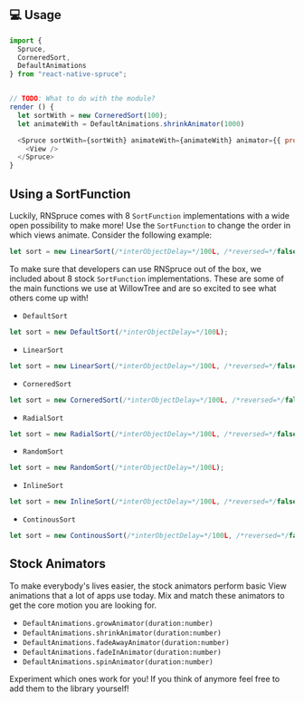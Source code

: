## 💻 Usage

```javascript
import {
  Spruce,
  CorneredSort,
  DefaultAnimations
} from "react-native-spruce";


// TODO: What to do with the module?
render () {
  let sortWith = new CorneredSort(100);
  let animateWith = DefaultAnimations.shrinkAnimator(1000)

  <Spruce sortWith={sortWith} animateWith={animateWith} animator={{ propertyName: "translationX", values: [5000, 0], duration: 800 }}>
    <View />
  </Spruce>
}
```

## Using a SortFunction

Luckily, RNSpruce comes with 8 `SortFunction` implementations with a wide open possibility to make more! Use the `SortFunction` to change the order in which views animate. Consider the following example:

```javascript
let sort = new LinearSort(/*interObjectDelay=*/100L, /*reversed=*/false, LinearSort.Direction.TOP_TO_BOTTOM);
```

To make sure that developers can use RNSpruce out of the box, we included about 8 stock `SortFunction` implementations. These are some of the main functions we use at WillowTree and are so excited to see what others come up with!

- `DefaultSort`

```javascript
let sort = new DefaultSort(/*interObjectDelay=*/100L);
```

- `LinearSort`

```javascript
let sort = new LinearSort(/*interObjectDelay=*/100L, /*reversed=*/false, LinearSort.Direction.TOP_TO_BOTTOM);
```

- `CorneredSort`

```javascript
let sort = new CorneredSort(/*interObjectDelay=*/100L, /*reversed=*/false, CorneredSort.Corner.TOP_LEFT);
```

- `RadialSort`

```javascript
let sort = new RadialSort(/*interObjectDelay=*/100L, /*reversed=*/false, RadialSort.Position.TOP_LEFT);
```

- `RandomSort`

```javascript
let sort = new RandomSort(/*interObjectDelay=*/100L);
```

- `InlineSort`

```javascript
let sort = new InlineSort(/*interObjectDelay=*/100L, /*reversed=*/false, LinearSort.Direction.TOP_TO_BOTTOM);
```

- `ContinousSort`

```javascript
let sort = new ContinousSort(/*interObjectDelay=*/100L, /*reversed=*/false, ContinousSort.Position.TOP_LEFT);
```

## Stock Animators

To make everybody's lives easier, the stock animators perform basic View animations that a lot of apps use today. Mix and match these animators to get the core motion you are looking for.

- `DefaultAnimations.growAnimator(duration:number)`
- `DefaultAnimations.shrinkAnimator(duration:number)`
- `DefaultAnimations.fadeAwayAnimator(duration:number)`
- `DefaultAnimations.fadeInAnimator(duration:number)`
- `DefaultAnimations.spinAnimator(duration:number)`

Experiment which ones work for you! If you think of anymore feel free to add them to the library yourself!
